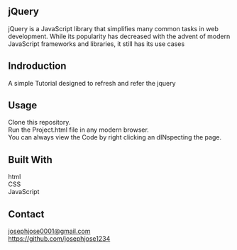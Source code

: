 ## jQuery 
jQuery is a JavaScript library that simplifies many common tasks in web development. While its popularity has decreased with the advent of modern JavaScript frameworks and libraries, it still has its use cases

## Indroduction
A simple Tutorial designed to refresh and refer the jquery

## Usage
Clone this repository. <br>
Run the Project.html file in any modern browser.<br>
You can always view the Code by right clicking an dINspecting the page.

## Built With
html<br>
CSS<br>
JavaScript

## Contact
josephjose0001@gmail.com <br>
https://github.com/josephjose1234
